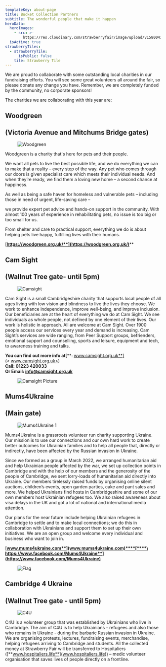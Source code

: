 ```yaml
---
templateKey: about-page
title: Bucket Collection Partners
subtitle: The wonderful people that make it happen
heroData:
  heroImages:
    - src: >-
        https://res.cloudinary.com/strawberryfair/image/upload/v1580041740/Banner/Gareth_Nunns_DSC_9179_qyvav9.jpg
  isActive: true
strawberryTiles:
  - strawberryTile:
      isPublic: false
    tile: Strawberry Tile
---
```

We are proud to collaborate with some outstanding local charities in our fundraising efforts. You will see some great volunteers all around the fair, so please donate any change you have. Remember, we are completely funded by the community, no corporate sponsors!

The charities we are collaborating with this year are:

## Woodgreen

## (Victoria Avenue and Mitchums Bridge gates)

<figure><img src="https://res.cloudinary.com/strawberryfair/image/upload/v1652738010/Wood_Green_swx6e8.jpg" alt="Woodgreen" class="html-embedded-image-medium"></figure>

Woodgreen is a charity that's here for pets and their people.

We want all pets to live the best possible life, and we do everything we can to make that a reality – every step of the way. Any pet who comes through our doors is given specialist care which meets their individual needs. And when they’re ready, we find them a loving new home – a second chance at happiness.

As well as being a safe haven for homeless and vulnerable pets – including those in need of urgent, life-saving care –

we provide expert pet advice and hands-on support in the community. With almost 100 years of experience in rehabilitating pets, no issue is too big or too small for us.

From shelter and care to practical support, everything we do is about helping pets live happy, fulfilling lives with their humans. 

[**https://woodgreen.org.uk/**](https://woodgreen.org.uk/)****

## Cam Sight

## (Wallnut Tree gate- until 5pm)

<figure><img src="https://res.cloudinary.com/strawberryfair/image/upload/v1652737994/Camsight_Logo_bdnaiw.jpg" alt="Camsight" class="html-embedded-image-medium"></figure>

Cam Sight is a small Cambridgeshire charity that supports local people of all ages living with low vision and blindness to live the lives they choose. We work to enhance independence, improve well-being, and improve inclusion. Our beneficiaries are at the heart of everything we do at Cam Sight. We see individuals as whole people, not defined by one element of their lives. Our work is holistic in approach. All are welcome at Cam Sight. Over 1900 people access our services every year and demand is increasing. Cam Sight’s services are wide ranging, from Peer Support groups, befrienders, emotional support and counselling, sports and leisure, equipment and tech, to awareness training and talks.

**You can find out more info at**[**: www.camsight.org.uk**](< www.camsight.org.uk>)****\
**Call: 01223 420033**\
**Or Email:** [**info@camsight.org.uk**](info@camsight.org.uk)****

<figure><img src="https://res.cloudinary.com/strawberryfair/image/upload/v1652737987/Camsight_Picture_h9951t.jpg" alt="Camsight Picture" class="html-embedded-image-medium"></figure>

## Mums4Ukraine

## (Main gate)

<figure><img src="https://res.cloudinary.com/strawberryfair/image/upload/v1652737969/Mums_4_Ukraine_1_bqn0ya.jpg" alt="Mums4Ukraine 1" class="html-embedded-image-medium"></figure>

Mums4Ukraine is a grassroots volunteer run charity supporting Ukraine. Our mission is to use our connections and our own hard work to create better outcomes for Ukrainian families and to help all people that, directly or indirectly, have been affected by the Russian invasion in Ukraine. 

Since we formed as a group in March 2022, we arranged humanitarian aid and help Ukrainian people affected by the war, we set up collection points in Cambridge and with the help of our members and the generosity of the people of Cambridge, we sent lorry-loads of humanitarian aid directly into Ukraine. Our members tirelessly raised funds by organising online silent auctions, children’s events, open garden parties, cake and pant sales and more. We helped Ukrainians find hosts in Cambridgeshire and some of our own members host Ukrainian refugees too. We also raised awareness about visa delays in the UK and got a lot of national and international media attention. 

Our plans for the near future include helping Ukrainian refugees in Cambridge to settle and to make local connections; we do this in collaboration with Ukrainians and support them to set up their own initiatives. We are an open group and welcome every individual and business who want to join in.   

[**www.mums4ukraine.com**](www.mums4ukraine.com)****[****\
**https://www.facebook.com/Mums4Ukraine**](https://www.facebook.com/Mums4Ukraine)****

<figure><img src="https://res.cloudinary.com/strawberryfair/image/upload/v1652737958/Mums4_Ukraine_Flag_rpsc4k.jpg" alt="Flag" class="html-embedded-image-medium"></figure>

## Cambridge 4 Ukraine

## (Wallnut Tree gate - until 5pm)

<figure><img src="https://res.cloudinary.com/strawberryfair/image/upload/v1652737947/C4U_Logo_f7tbq5.jpg" alt="C4U" class="html-embedded-image-medium"></figure>

C4U is a volunteer group that was established by Ukrainians who live in Cambridge. The aim of C4U is to help Ukrainians - refugees and also those who remains in Ukraine - during the barbaric Russian invasion in Ukraine. We are organising protests, lectures, fundraising events, merchandise, helping refugees arriving to Cambridge and students. All the collected money at Strawberry Fair will be transferred to Hospitaliers ([**www.hospitaliers.life**](www.hospitaliers.life)) – medic volunteer organisation that saves lives of people directly on a frontline.
